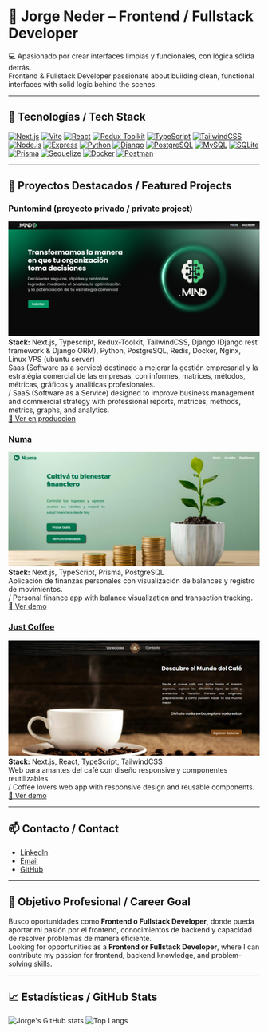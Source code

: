 # 👋 Jorge Neder – Frontend / Fullstack Developer

💻 Apasionado por crear interfaces limpias y funcionales, con lógica sólida detrás.  
Frontend & Fullstack Developer passionate about building clean, functional interfaces with solid logic behind the scenes.

---

## 🔧 Tecnologías / Tech Stack

[![Next.js](https://img.shields.io/badge/Next.js-black?style=for-the-badge&logo=next.js&logoColor=white)](https://nextjs.org/)
[![Vite](https://img.shields.io/badge/Vite-646CFF?style=for-the-badge&logo=vite&logoColor=white)](https://vitejs.dev/)
[![React](https://img.shields.io/badge/React-61DAFB?style=for-the-badge&logo=react&logoColor=black)](https://reactjs.org/)
[![Redux Toolkit](https://img.shields.io/badge/Redux--Toolkit-764ABC?style=for-the-badge&logo=redux&logoColor=white)](https://redux-toolkit.js.org/)
[![TypeScript](https://img.shields.io/badge/TypeScript-3178C6?style=for-the-badge&logo=typescript&logoColor=white)](https://www.typescriptlang.org/)
[![TailwindCSS](https://img.shields.io/badge/TailwindCSS-06B6D4?style=for-the-badge&logo=tailwind-css&logoColor=white)](https://tailwindcss.com/)
[![Node.js](https://img.shields.io/badge/Node.js-339933?style=for-the-badge&logo=node.js&logoColor=white)](https://nodejs.org/)
[![Express](https://img.shields.io/badge/Express-000000?style=for-the-badge&logo=express&logoColor=white)](https://expressjs.com/)
[![Python](https://img.shields.io/badge/Python-3776AB?style=for-the-badge&logo=python&logoColor=white)](https://www.python.org/)
[![Django](https://img.shields.io/badge/Django-092E20?style=for-the-badge&logo=django&logoColor=white)](https://www.djangoproject.com/)
[![PostgreSQL](https://img.shields.io/badge/PostgreSQL-316192?style=for-the-badge&logo=postgresql&logoColor=white)](https://www.postgresql.org/)
[![MySQL](https://img.shields.io/badge/MySQL-4479A1?style=for-the-badge&logo=mysql&logoColor=white)](https://www.mysql.com/)
[![SQLite](https://img.shields.io/badge/SQLite-003B57?style=for-the-badge&logo=sqlite&logoColor=white)](https://www.sqlite.org/)
[![Prisma](https://img.shields.io/badge/Prisma-2D3748?style=for-the-badge&logo=prisma&logoColor=white)](https://www.prisma.io/)
[![Sequelize](https://img.shields.io/badge/Sequelize-52B0E7?style=for-the-badge&logo=sequelize&logoColor=white)](https://sequelize.org/)
[![Docker](https://img.shields.io/badge/Docker-2496ED?style=for-the-badge&logo=docker&logoColor=white)](https://www.docker.com/)
[![Postman](https://img.shields.io/badge/Postman-FF6C37?style=for-the-badge&logo=postman&logoColor=white)](https://www.postman.com/)

---

## 💼 Proyectos Destacados / Featured Projects

### Puntomind (proyecto privado / private project)  
![PuntoMind](./puntomind.png)  
**Stack:** Next.js, Typescript, Redux-Toolkit, TailwindCSS, Django (Django rest framework & Django ORM), Python, PostgreSQL, Redis, Docker, Nginx, Linux VPS (ubuntu server)  
Saas (Software as a service) destinado a mejorar la gestión empresarial y la estratégia comercial de las empresas, con informes, matrices, métodos, métricas, gráficos y analiticas profesionales.  
/ SaaS (Software as a Service) designed to improve business management and commercial strategy with professional reports, matrices, methods, metrics, graphs, and analytics.  
[🔗 Ver en produccion](https://puntomind.com/)  

### [Numa](https://github.com/JorgeNeder97/numa)
![Numa](./numa.png)  
**Stack:** Next.js, TypeScript, Prisma, PostgreSQL  
Aplicación de finanzas personales con visualización de balances y registro de movimientos.  
/ Personal finance app with balance visualization and transaction tracking.  
[🔗 Ver demo](https://numa-kappa.vercel.app/)  

### [Just Coffee](https://github.com/JorgeNeder97/just-coffee)  
![JustCoffee](./justcoffee.png)  
**Stack:** Next.js, React, TypeScript, TailwindCSS  
Web para amantes del café con diseño responsive y componentes reutilizables.  
/ Coffee lovers web app with responsive design and reusable components.  
[🔗 Ver demo](https://just-coffee-sage.vercel.app/)  

---

## 📫 Contacto / Contact

- [LinkedIn](https://www.linkedin.com/in/jorge-neder/)  
- [Email](mailto:jorge.neder97@gmail.com)  
- [GitHub](https://github.com/JorgeNeder97)

---

## 🎯 Objetivo Profesional / Career Goal

Busco oportunidades como **Frontend o Fullstack Developer**, donde pueda aportar mi pasión por el frontend, conocimientos de backend y capacidad de resolver problemas de manera eficiente.  
Looking for opportunities as a **Frontend or Fullstack Developer**, where I can contribute my passion for frontend, backend knowledge, and problem-solving skills.

---

## 📈 Estadísticas / GitHub Stats

![Jorge's GitHub stats](https://github-readme-stats.vercel.app/api?username=JorgeNeder97&show_icons=true&theme=tokyonight&count_private=true)
![Top Langs](https://github-readme-stats.vercel.app/api/top-langs/?username=JorgeNeder97&layout=compact&theme=tokyonight)


<!--
**JorgeNeder97/JorgeNeder97** is a ✨ _special_ ✨ repository because its `README.md` (this file) appears on your GitHub profile.

Here are some ideas to get you started:

- 🔭 I’m currently working on ...
- 🌱 I’m currently learning ...
- 👯 I’m looking to collaborate on ...
- 🤔 I’m looking for help with ...
- 💬 Ask me about ...
- 📫 How to reach me: ...
- 😄 Pronouns: ...
- ⚡ Fun fact: ...
-->

